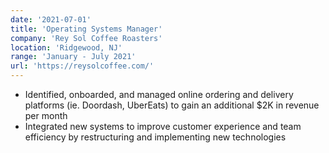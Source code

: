 ```yaml
---
date: '2021-07-01'
title: 'Operating Systems Manager'
company: 'Rey Sol Coffee Roasters'
location: 'Ridgewood, NJ'
range: 'January - July 2021'
url: 'https://reysolcoffee.com/'
---
```


- Identified, onboarded, and managed online ordering and delivery platforms (ie. Doordash, UberEats) to gain an additional \$2K in revenue per month
- Integrated new systems to improve customer experience and team efficiency by restructuring and implementing new technologies
